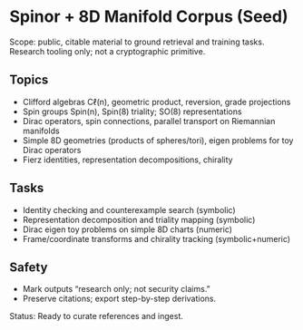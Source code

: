 # Spinor + 8D Manifold Corpus (Seed)

Scope: public, citable material to ground retrieval and training tasks. Research tooling only; not a cryptographic primitive.

## Topics
- Clifford algebras Cℓ(n), geometric product, reversion, grade projections
- Spin groups Spin(n), Spin(8) triality; SO(8) representations
- Dirac operators, spin connections, parallel transport on Riemannian manifolds
- Simple 8D geometries (products of spheres/tori), eigen problems for toy Dirac operators
- Fierz identities, representation decompositions, chirality

## Tasks
- Identity checking and counterexample search (symbolic)
- Representation decomposition and triality mapping (symbolic)
- Dirac eigen toy problems on simple 8D charts (numeric)
- Frame/coordinate transforms and chirality tracking (symbolic+numeric)

## Safety
- Mark outputs “research only; not security claims.”
- Preserve citations; export step-by-step derivations.

Status: Ready to curate references and ingest.
